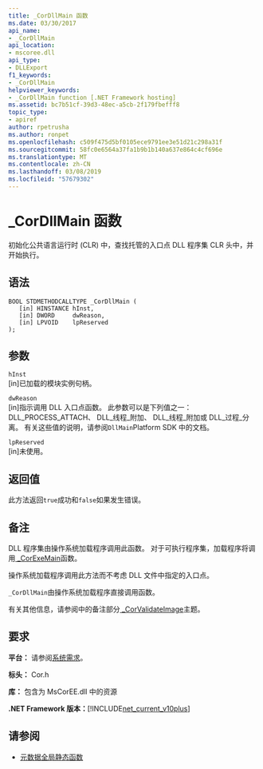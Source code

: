 ```yaml
---
title: _CorDllMain 函数
ms.date: 03/30/2017
api_name:
- _CorDllMain
api_location:
- mscoree.dll
api_type:
- DLLExport
f1_keywords:
- _CorDllMain
helpviewer_keywords:
- _CorDllMain function [.NET Framework hosting]
ms.assetid: bc7b51cf-39d3-48ec-a5cb-2f179fbefff8
topic_type:
- apiref
author: rpetrusha
ms.author: ronpet
ms.openlocfilehash: c509f475d5bf0105ece9791ee3e51d21c298a31f
ms.sourcegitcommit: 58fc0e6564a37fa1b9b1b140a637e864c4cf696e
ms.translationtype: MT
ms.contentlocale: zh-CN
ms.lasthandoff: 03/08/2019
ms.locfileid: "57679302"
---
```

# <a name="cordllmain-function"></a>\_CorDllMain 函数

初始化公共语言运行时 (CLR) 中，查找托管的入口点 DLL 程序集 CLR 头中，并开始执行。  
  
## <a name="syntax"></a>语法  
  
```  
BOOL STDMETHODCALLTYPE _CorDllMain (  
   [in] HINSTANCE hInst,  
   [in] DWORD     dwReason,  
   [in] LPVOID    lpReserved  
);  
```  
  
## <a name="parameters"></a>参数  
 `hInst`  
 [in]已加载的模块实例句柄。  
  
 `dwReason`  
 [in]指示调用 DLL 入口点函数。 此参数可以是下列值之一：DLL\_PROCESS_ATTACH、 DLL\_线程\_附加、 DLL\_线程\_附加或 DLL\_过程\_分离。 有关这些值的说明，请参阅`DllMain`Platform SDK 中的文档。  
  
 `lpReserved`  
 [in]未使用。  
  
## <a name="return-value"></a>返回值  
 此方法返回`true`成功和`false`如果发生错误。  
  
## <a name="remarks"></a>备注  
 DLL 程序集由操作系统加载程序调用此函数。 对于可执行程序集，加载程序将调用[ \_CorExeMain](../../../../docs/framework/unmanaged-api/hosting/corexemain-function.md)函数。  
  
 操作系统加载程序调用此方法而不考虑 DLL 文件中指定的入口点。  
  
`_CorDllMain`由操作系统加载程序直接调用函数。
  
 有关其他信息，请参阅中的备注部分[ \_CorValidateImage](../../../../docs/framework/unmanaged-api/hosting/corvalidateimage-function.md)主题。  
  
## <a name="requirements"></a>要求  

 **平台：** 请参阅[系统需求](../../../../docs/framework/get-started/system-requirements.md)。  
  
 **标头：** Cor.h  
  
 **库：** 包含为 MsCorEE.dll 中的资源  
  
 **.NET Framework 版本：**[!INCLUDE[net_current_v10plus](../../../../includes/net-current-v10plus-md.md)]  
  
## <a name="see-also"></a>请参阅

- [元数据全局静态函数](../../../../docs/framework/unmanaged-api/metadata/metadata-global-static-functions.md)
